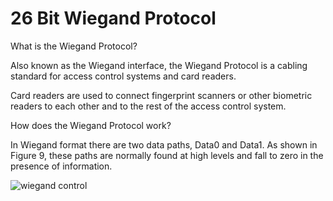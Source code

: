 # 26 Bit Wiegand Protocol

What is the Wiegand Protocol? 

Also known as the Wiegand interface, the Wiegand Protocol is a cabling standard for access control systems and card readers.

Card readers are used to connect fingerprint scanners or other biometric readers to each other and to the rest of the access control system.

How does the Wiegand Protocol work?

In Wiegand format there are two data paths, Data0 and Data1. As shown in Figure 9, these paths are normally found at high levels and fall to zero in the presence of information.



![wiegand control](https://user-images.githubusercontent.com/10983937/47818922-1433a180-dd6a-11e8-847e-92920cf385d7.png)
